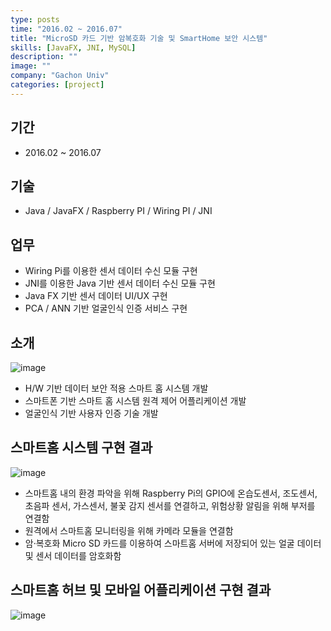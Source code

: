 ```yaml
---
type: posts
time: "2016.02 ~ 2016.07"
title: "MicroSD 카드 기반 암복호화 기술 및 SmartHome 보안 시스템"
skills: [JavaFX, JNI, MySQL]
description: ""
image: ""
company: "Gachon Univ"
categories: [project]
---
```



## 기간

* 2016.02 ~ 2016.07

## 기술 

* Java / JavaFX / Raspberry PI / Wiring PI / JNI

## 업무

* Wiring Pi를 이용한 센서 데이터 수신 모듈 구현
* JNI를 이용한 Java 기반 센서 데이터 수신 모듈 구현
* Java FX 기반 센서 데이터 UI/UX 구현
* PCA / ANN 기반 얼굴인식 인증 서비스 구현

## 소개 

![image](https://user-images.githubusercontent.com/35713051/121359669-acf11b80-c96e-11eb-9e09-3edda098e118.png)

* H/W 기반 데이터 보안 적용 스마트 홈 시스템 개발
* 스마트폰 기반 스마트 홈 시스템 원격 제어 어플리케이션 개발
* 얼굴인식 기반 사용자 인증 기술 개발

## 스마트홈 시스템 구현 결과 

![image](https://user-images.githubusercontent.com/35713051/121359735-bed2be80-c96e-11eb-9c36-ba52d2bc70d8.png)

* 스마트홈 내의 환경 파악을 위해 Raspberry Pi의 GPIO에 온습도센서, 조도센서, 초음파 센서, 가스센서, 불꽃 감지 센서를 연결하고, 위험상황 알림을 위해 부저를 연결함
* 원격에서 스마트홈 모니터링을 위해 카메라 모듈을 연결함
* 암·복호화 Micro SD 카드를 이용하여 스마트홈 서버에 저장되어 있는 얼굴 데이터 및 센서 데이터를 암호화함

## 스마트홈 허브 및 모바일 어플리케이션 구현 결과

![image](https://user-images.githubusercontent.com/35713051/121359839-d90c9c80-c96e-11eb-82f6-1802b02d41ea.png)


